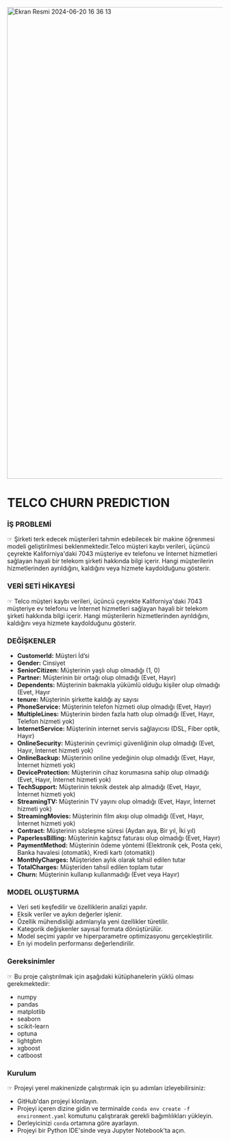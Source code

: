 <img width="1100" alt="Ekran Resmi 2024-06-20 16 36 13" src="https://github.com/AhmetBozkurt1/Salary_Predict_with_Machine_Learning/assets/120393650/dada04c5-9dd0-4909-a4e7-a4e2b4896dfc">

# TELCO CHURN PREDICTION

### İŞ PROBLEMİ
☞ Şirketi terk edecek müşterileri tahmin edebilecek bir makine öğrenmesi modeli geliştirilmesi beklenmektedir.Telco müşteri kaybı verileri, üçüncü çeyrekte Kaliforniya'daki 7043 müşteriye ev telefonu ve İnternet hizmetleri sağlayan hayali bir telekom şirketi hakkında bilgi içerir. Hangi müşterilerin hizmetlerinden ayrıldığını, kaldığını veya hizmete kaydolduğunu gösterir.

### VERİ SETİ HİKAYESİ
☞ Telco müşteri kaybı verileri, üçüncü çeyrekte Kaliforniya'daki 7043 müşteriye ev telefonu ve İnternet hizmetleri sağlayan hayali bir telekom şirketi hakkında bilgi içerir. Hangi müşterilerin hizmetlerinden ayrıldığını, kaldığını veya hizmete kaydolduğunu gösterir.

### DEĞİŞKENLER
- **CustomerId:** Müşteri İd’si
- **Gender:** Cinsiyet
- **SeniorCitizen:** Müşterinin yaşlı olup olmadığı (1, 0)
- **Partner:** Müşterinin bir ortağı olup olmadığı (Evet, Hayır)
- **Dependents:** Müşterinin bakmakla yükümlü olduğu kişiler olup olmadığı (Evet, Hayır
- **tenure:** Müşterinin şirkette kaldığı ay sayısı
- **PhoneService:** Müşterinin telefon hizmeti olup olmadığı (Evet, Hayır)
- **MultipleLines:** Müşterinin birden fazla hattı olup olmadığı (Evet, Hayır, Telefon hizmeti yok)
- **InternetService:** Müşterinin internet servis sağlayıcısı (DSL, Fiber optik, Hayır)
- **OnlineSecurity:** Müşterinin çevrimiçi güvenliğinin olup olmadığı (Evet, Hayır, İnternet hizmeti yok)
- **OnlineBackup:** Müşterinin online yedeğinin olup olmadığı (Evet, Hayır, İnternet hizmeti yok)
- **DeviceProtection:** Müşterinin cihaz korumasına sahip olup olmadığı (Evet, Hayır, İnternet hizmeti yok)
- **TechSupport:** Müşterinin teknik destek alıp almadığı (Evet, Hayır, İnternet hizmeti yok)
- **StreamingTV:** Müşterinin TV yayını olup olmadığı (Evet, Hayır, İnternet hizmeti yok)
- **StreamingMovies:** Müşterinin film akışı olup olmadığı (Evet, Hayır, İnternet hizmeti yok)
- **Contract:** Müşterinin sözleşme süresi (Aydan aya, Bir yıl, İki yıl)
- **PaperlessBilling:** Müşterinin kağıtsız faturası olup olmadığı (Evet, Hayır)
- **PaymentMethod:** Müşterinin ödeme yöntemi (Elektronik çek, Posta çeki, Banka havalesi (otomatik), Kredi kartı (otomatik))
- **MonthlyCharges:** Müşteriden aylık olarak tahsil edilen tutar
- **TotalCharges:** Müşteriden tahsil edilen toplam tutar
- **Churn:** Müşterinin kullanıp kullanmadığı (Evet veya Hayır)

### MODEL OLUŞTURMA
- Veri seti keşfedilir ve özelliklerin analizi yapılır.
- Eksik veriler ve aykırı değerler işlenir.
- Özellik mühendisliği adımlarıyla yeni özellikler türetilir.
- Kategorik değişkenler sayısal formata dönüştürülür.
- Model seçimi yapılır ve hiperparametre optimizasyonu gerçekleştirilir.
- En iyi modelin performansı değerlendirilir.


### Gereksinimler
☞ Bu proje çalıştırılmak için aşağıdaki kütüphanelerin yüklü olması gerekmektedir:
- numpy
- pandas
- matplotlib
- seaborn
- scikit-learn
- optuna
- lightgbm
- xgboost
- catboost

### Kurulum
☞ Projeyi yerel makinenizde çalıştırmak için şu adımları izleyebilirsiniz:

- GitHub'dan projeyi klonlayın.
- Projeyi içeren dizine gidin ve terminalde `conda env create -f environment.yaml` komutunu çalıştırarak gerekli bağımlılıkları yükleyin.
- Derleyicinizi `conda` ortamına göre ayarlayın.
- Projeyi bir Python IDE'sinde veya Jupyter Notebook'ta açın.
